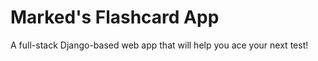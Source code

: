# Marked's Flashcard App

A full-stack Django-based web app that will help you ace your next test!



